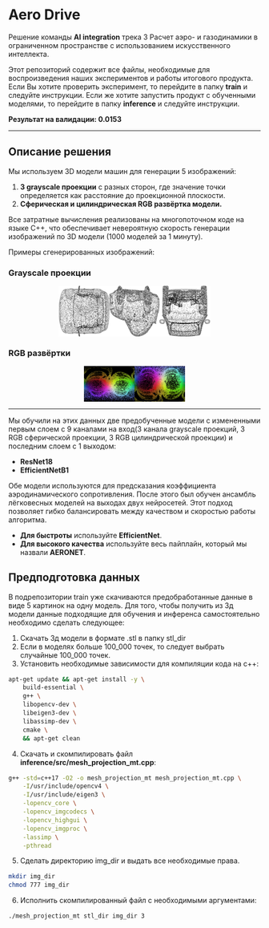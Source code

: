 # Aero Drive

Решение команды **AI integration** трека 3 Расчет аэро- и газодинамики в ограниченном пространстве с использованием искусственного интеллекта.

Этот репозиторий содержит все файлы, необходимые для воспроизведения наших экспериментов и работы итогового продукта. Если Вы хотите проверить эксперимент, то перейдите в папку **train** и следуйте инструкции. Если же хотите запустить продукт с обученными моделями, то перейдите в папку **inference** и следуйте инструкции.

**Результат на валидации: 0.0153**

---

## Описание решения

Мы используем 3D модели машин для генерации 5 изображений:  
1. **3 grayscale проекции** с разных сторон, где значение точки определяется как расстояние до проекционной плоскости.  
2. **Сферическая и цилиндрическая RGB развёртка модели.**

Все затратные вычисления реализованы на многопоточном коде на языке C++, что обеспечивает невероятную скорость генерации изображений по 3D модели (1000 моделей за 1 минуту).

Примеры сгенерированных изображений:  

### Grayscale проекции
<div style="display: flex; justify-content: center;">
  <img src="img/up_projection.png" alt="up Projection" width="20%">
  <img src="img/left_projection.png" alt="left Projection" width="20%">
  <img src="img/front_projection.png" alt="front Projection" width="20%">
</div>

### RGB развёртки
<div style="display: flex; justify-content: center;">
  <img src="img/spherical_projection.png" alt="Spherical Projection" width="20%">
  <img src="img/cylinder_projection.png" alt="Cylindrical Projection" width="20%">
</div>


---

Мы обучили на этих данных две предобученные модели с измененными первым слоем с 9 каналами на вход(3 канала grayscale проекций, 3 RGB сферической проекции, 3 RGB цилиндрической проекции) и последним слоем с 1 выходом:  
- **ResNet18**  
- **EfficientNetB1**  

Обе модели используются для предсказания коэффициента аэродинамического сопротивления. После этого был обучен ансамбль лёгковесных моделей на выходах двух нейросетей. Этот подход позволяет гибко балансировать между качеством и скоростью работы алгоритма.  

- **Для быстроты** используйте **EfficientNet**.  
- **Для высокого качества** используйте весь пайплайн, который мы назвали **AERONET**.

## Предподготовка данных

В подрепозитории train уже скачиваются предобработанные данные в виде 5 картинок на одну модель. Для того, чтобы получить из 3д модели данные подходящие для обучения и инференса самостоятельно необходимо сделать следующее:

1. Скачать 3д модели в формате .stl в папку stl_dir
2. Если в моделях больше 100_000 точек, то следует выбрать случайные 100_000 точек. 
3. Установить необходимые зависимости для компиляции кода на c++: 
```bash
apt-get update && apt-get install -y \
    build-essential \
    g++ \
    libopencv-dev \
    libeigen3-dev \
    libassimp-dev \
    cmake \
    && apt-get clean
```
4. Скачать и скомпилировать файл **inference/src/mesh_projection_mt.cpp**:
```bash
g++ -std=c++17 -O2 -o mesh_projection_mt mesh_projection_mt.cpp \
    -I/usr/include/opencv4 \
    -I/usr/include/eigen3 \
    -lopencv_core \
    -lopencv_imgcodecs \
    -lopencv_highgui \
    -lopencv_imgproc \
    -lassimp \
    -pthread
```
5. Сделать директорию img_dir и выдать все необходимые права.
```bash
mkdir img_dir
chmod 777 img_dir
```
6. Исполнить скомпилированный файл с необходимыми аргументами:
```bash
./mesh_projection_mt stl_dir img_dir 3
```
